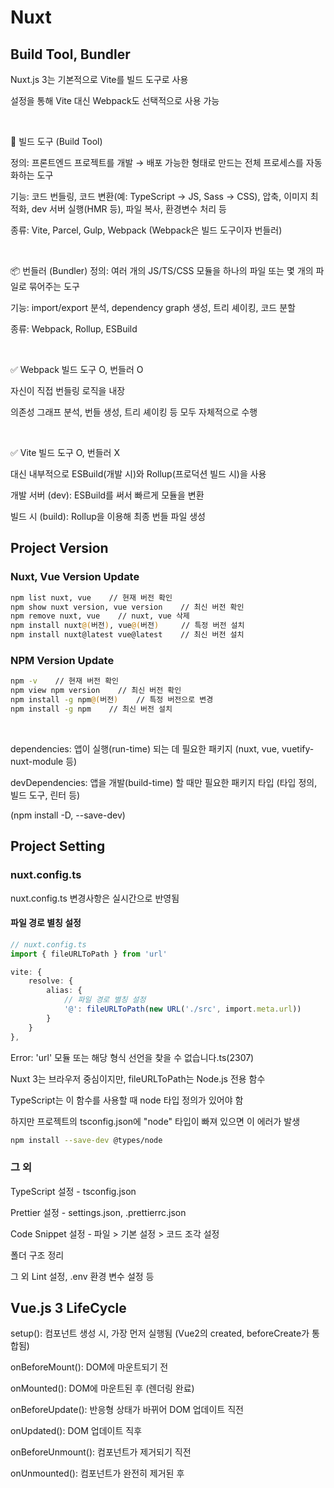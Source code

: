 # Nuxt

## Build Tool, Bundler

Nuxt.js 3는 기본적으로 Vite를 빌드 도구로 사용

설정을 통해 Vite 대신 Webpack도 선택적으로 사용 가능

<br>

🔧 빌드 도구 (Build Tool)

정의: 프론트엔드 프로젝트를 개발 → 배포 가능한 형태로 만드는 전체 프로세스를 자동화하는 도구

기능:
코드 번들링, 코드 변환(예: TypeScript → JS, Sass → CSS), 압축, 이미지 최적화, dev 서버 실행(HMR 등), 파일 복사, 환경변수 처리 등

종류: Vite, Parcel, Gulp, Webpack (Webpack은 빌드 도구이자 번들러)

<br>

📦 번들러 (Bundler)
정의: 여러 개의 JS/TS/CSS 모듈을 하나의 파일 또는 몇 개의 파일로 묶어주는 도구

기능: import/export 분석, dependency graph 생성, 트리 셰이킹, 코드 분할

종류: Webpack, Rollup, ESBuild

<br>

✅ Webpack
빌드 도구 O, 번들러 O

자신이 직접 번들링 로직을 내장

의존성 그래프 분석, 번들 생성, 트리 셰이킹 등 모두 자체적으로 수행

<br>

✅ Vite
빌드 도구 O, 번들러 X

대신 내부적으로 ESBuild(개발 시)와 Rollup(프로덕션 빌드 시)을 사용

개발 서버 (dev): ESBuild를 써서 빠르게 모듈을 변환

빌드 시 (build): Rollup을 이용해 최종 번들 파일 생성

## Project Version

### Nuxt, Vue Version Update

```bash
npm list nuxt, vue    // 현재 버전 확인
npm show nuxt version, vue version    // 최신 버전 확인
npm remove nuxt, vue    // nuxt, vue 삭제
npm install nuxt@(버전), vue@(버전)     // 특정 버전 설치
npm install nuxt@latest vue@latest    // 최신 버전 설치
```

### NPM Version Update

```bash
npm -v    // 현재 버전 확인
npm view npm version    // 최신 버전 확인
npm install -g npm@(버전)    // 특정 버전으로 변경
npm install -g npm    // 최신 버전 설치
```

<br>

dependencies: 앱이 실행(run-time) 되는 데 필요한 패키지 (nuxt, vue, vuetify-nuxt-module 등)

devDependencies: 앱을 개발(build-time) 할 때만 필요한 패키지 타입 (타입 정의, 빌드 도구, 린터 등)

(npm install -D, --save-dev)

## Project Setting

### nuxt.config.ts

nuxt.config.ts 변경사항은 실시간으로 반영됨

#### 파일 경로 별칭 설정

```typescript
// nuxt.config.ts
import { fileURLToPath } from 'url'

vite: {
    resolve: {
        alias: {
            // 파일 경로 별칭 설정
            '@': fileURLToPath(new URL('./src', import.meta.url))
        }
    }
},

```

Error: 'url' 모듈 또는 해당 형식 선언을 찾을 수 없습니다.ts(2307)

Nuxt 3는 브라우저 중심이지만, fileURLToPath는 Node.js 전용 함수

TypeScript는 이 함수를 사용할 때 node 타입 정의가 있어야 함

하지만 프로젝트의 tsconfig.json에 "node" 타입이 빠져 있으면 이 에러가 발생

```bash
npm install --save-dev @types/node
```

### 그 외

TypeScript 설정 - tsconfig.json

Prettier 설정 - settings.json, .prettierrc.json

Code Snippet 설정 - 파일 > 기본 설정 > 코드 조각 설정

폴더 구조 정리

그 외 Lint 설정, .env 환경 변수 설정 등

## Vue.js 3 LifeCycle

setup(): 컴포넌트 생성 시, 가장 먼저 실행됨 (Vue2의 created, beforeCreate가 통합됨)

onBeforeMount(): DOM에 마운트되기 전

onMounted(): DOM에 마운트된 후 (렌더링 완료)

onBeforeUpdate(): 반응형 상태가 바뀌어 DOM 업데이트 직전

onUpdated(): DOM 업데이트 직후

onBeforeUnmount(): 컴포넌트가 제거되기 직전

onUnmounted(): 컴포넌트가 완전히 제거된 후
